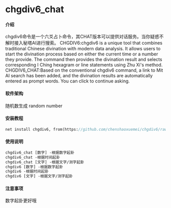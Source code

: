 # chgdiv6_chat

#### 介绍
chgdiv6命令是一个六爻占卜命令，其CHAT版本可以提供对话服务。当你疑惑不解时接入秘塔AI进行搜索。
CHGDIV6:chgdiv6 is a unique tool that combines traditional Chinese divination with modern data analysis. It allows users to start the divination process based on either the current time or a number they provide. The command then provides the divination result and selects corresponding I Ching hexagram or line statements using Zhu Xi's method. 
CHGDIV6_CHAT:Based on the conventional chgdiv6 command, a link to Mit AI search has been added, and the divination results are automatically entered as prompt words. You can click to continue asking.

#### 软件架构
随机数生成
random number


#### 安装教程

```Stata
net install chgdiv6, from(https://github.com/chenshaoxuemei/chgdiv6/raw/master) replace
```

#### 使用说明

```Stata
chgdiv6_chat [数字] -根据数字起卦
chgdiv6_chat -根据时间起卦
chgdiv6_chat [文字] -根据文字/测字起卦
chgdiv6 [数字] -根据数字起卦
chgdiv6 -根据时间起卦
chgdiv6 [文字] -根据文字/测字起卦
```

#### 注意事项
数字起卦更好哦